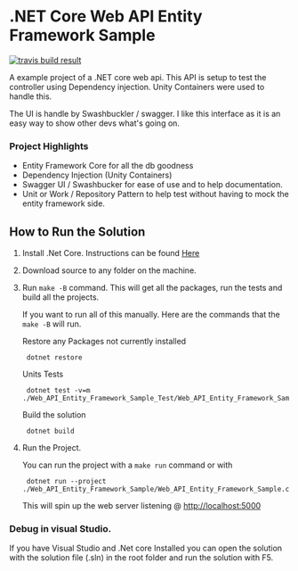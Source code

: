 # .NET Core Web API Entity Framework Sample

[![travis build result](https://travis-ci.com/Iukekini/.NET-Core-Web-API-Entity-Framework-Sample.svg?branch=master)](https://travis-ci.com/Iukekini/.NET-Core-Web-API-Entity-Framework-Sample.svg?branch=master)

A example project of a .NET core web api. This API is setup to test the controller using Dependency injection. Unity Containers were used to handle this. 

The UI is handle by Swashbuckler / swagger. I like this interface as it is an easy way to show other devs what's going on. 

### Project Highlights


* Entity Framework Core for all the db goodness
* Dependency Injection (Unity Containers) 
* Swagger UI / Swashbucker for ease of use and to help documentation. 
* Unit or Work / Repository Pattern to help test without having to mock the entity framework side. 


## How to Run the Solution

1. Install .Net Core. Instructions can be found [Here](https://dotnet.microsoft.com/download)

2. Download source to any folder on the machine. 

3. Run `make -B` command. This will get all the packages, run the tests and build all the projects.  

   If you want to run all of this manually. Here are the commands that the `make -B` will run.

    Restore any Packages not currently installed

        dotnet restore

    Units Tests

        dotnet test -v=m ./Web_API_Entity_Framework_Sample_Test/Web_API_Entity_Framework_Sample_Test.csproj 

    Build the solution

        dotnet build


4. Run the Project. 

    You can run the project with a `make run` command or with 
    
        dotnet run --project ./Web_API_Entity_Framework_Sample/Web_API_Entity_Framework_Sample.csproj 


    This will spin up the web server listening @ [http://localhost:5000](http://localhost:5000)

### Debug in visual Studio. 

If you have Visual Studio and .Net core Installed you can open the solution with the solution file (.sln) in the root folder and run the solution with F5.  